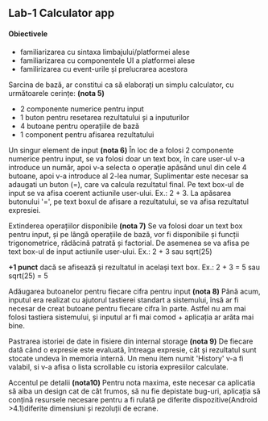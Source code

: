
## Lab-1 Calculator app

#### Obiectivele

- familiarizarea cu sintaxa limbajului/platformei alese
- familiarizarea cu componentele UI a platformei alese
- familirizarea cu event-urile și prelucrarea acestora


Sarcina de bază, ar constitui ca să elaborați un simplu calculator, cu următoarele cerințe: **(nota 5)**

- 2 componente numerice pentru input
- 1 buton pentru resetarea rezultatului și a inputurilor
- 4 butoane pentru operațiile de bază
- 1 component pentru afisarea rezultatului

Un singur element de input **(nota 6)**
 În loc de a folosi 2 componente numerice pentru input, se va folosi doar un text box, în care user-ul v-a introduce un număr, apoi v-a selecta o operație apăsând unul din cele 4 butoane, apoi v-a introduce al 2-lea numar, Suplimentar este necesar sa adaugati un buton (=), care va calcula rezultatul final. Pe text box-ul de input se va afisa coerent actiunile user-ului. Ex.: 2 + 3. La apăsarea butonului '=', pe text boxul de afisare a rezultatului, se va afisa rezultatul expresiei.

Extinderea operațiilor disponibile **(nota 7)**
 Se va folosi doar un text box pentru input, și pe lângă operațiile de bază, vor fi disponibile și funcții trigonometrice, rădăcină patrată și factorial. De asemenea se va afisa pe text box-ul de input actiunile user-ului. Ex.: 2 + 3 sau sqrt(25)
 
 **+1 punct** dacă se afisează și rezultatul in același text box. Ex.: 2 + 3 = 5 sau sqrt(25) = 5
 
Adăugarea butoanelor pentru fiecare cifra pentru input  **(nota 8)**
 Până acum, inputul era realizat cu ajutorul tastierei standart a sistemului, însă ar fi necesar de creat butoane pentru fiecare cifra în parte. Astfel nu am mai folosi tastiera sistemului, și inputul ar fi mai comod + aplicația ar arăta mai bine.
 
Pastrarea istoriei de date in fisiere din internal storage **(nota 9)**
 De fiecare dată când o expresie este evaluată, întreaga expresie, cât și rezultatul sunt stocate undeva în memoria internă. Un menu item numit 'History' v-a fi valabil, si v-a afisa o lista scrollable cu istoria expresiilor calculate.
 
 Accentul pe detalii **(nota10)**
  Pentru nota maxima, este necesar ca aplicatia să aiba un design cat de cât frumos, să nu fie depistate bug-uri, aplicația să conțină resursele necesare pentru a fi rulată pe diferite dispozitive(Android >4.1)diferite dimensiuni și rezoluții de ecrane.
  
